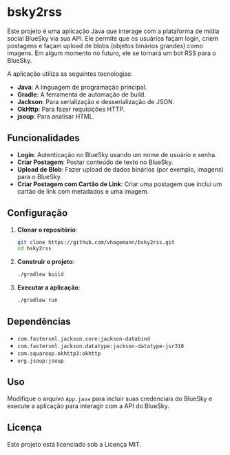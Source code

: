 # bsky2rss

Este projeto é uma aplicação Java que interage com a plataforma de mídia social BlueSky via sua API. Ele permite que os usuários façam login, criem postagens e façam upload de blobs (objetos binários grandes) como imagens.
Em algum momento no futuro, ele se tornará um bot RSS para o BlueSky.

A aplicação utiliza as seguintes tecnologias:

- **Java**: A linguagem de programação principal.
- **Gradle**: A ferramenta de automação de build.
- **Jackson**: Para serialização e desserialização de JSON.
- **OkHttp**: Para fazer requisições HTTP.
- **jsoup**: Para analisar HTML.

## Funcionalidades

- **Login**: Autenticação no BlueSky usando um nome de usuário e senha.
- **Criar Postagem**: Postar conteúdo de texto no BlueSky.
- **Upload de Blob**: Fazer upload de dados binários (por exemplo, imagens) para o BlueSky.
- **Criar Postagem com Cartão de Link**: Criar uma postagem que inclui um cartão de link com metadados e uma imagem.

## Configuração

1. **Clonar o repositório**:
    ```sh
    git clone https://github.com/vhogemann/bsky2rss.git
    cd bsky2rss
    ```

2. **Construir o projeto**:
    ```sh
    ./gradlew build
    ```

3. **Executar a aplicação**:
    ```sh
    ./gradlew run
    ```

## Dependências

- `com.fasterxml.jackson.core:jackson-databind`
- `com.fasterxml.jackson.datatype:jackson-datatype-jsr310`
- `com.squareup.okhttp3:okhttp`
- `org.jsoup:jsoup`

## Uso

Modifique o arquivo `App.java` para incluir suas credenciais do BlueSky e execute a aplicação para interagir com a API do BlueSky.

## Licença

Este projeto está licenciado sob a Licença MIT.